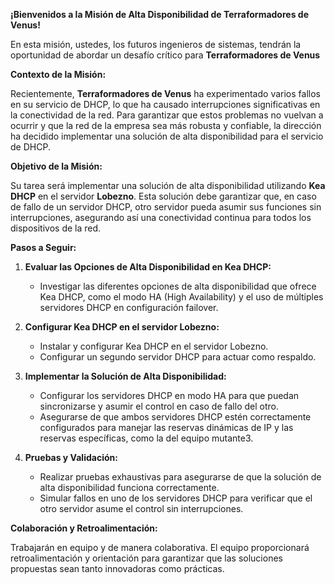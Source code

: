 **¡Bienvenidos a la Misión de Alta Disponibilidad de Terraformadores de Venus!**

En esta misión, ustedes, los futuros ingenieros de sistemas, tendrán la oportunidad de abordar un desafío crítico para **Terraformadores de Venus**

**Contexto de la Misión:**

Recientemente, **Terraformadores de Venus** ha experimentado varios fallos en su servicio de DHCP, lo que ha causado interrupciones significativas en la conectividad de la red. Para garantizar que estos problemas no vuelvan a ocurrir y que la red de la empresa sea más robusta y confiable, la dirección ha decidido implementar una solución de alta disponibilidad para el servicio de DHCP.

**Objetivo de la Misión:**

Su tarea será implementar una solución de alta disponibilidad utilizando **Kea DHCP** en el servidor **Lobezno**. Esta solución debe garantizar que, en caso de fallo de un servidor DHCP, otro servidor pueda asumir sus funciones sin interrupciones, asegurando así una conectividad continua para todos los dispositivos de la red.

**Pasos a Seguir:**

1. **Evaluar las Opciones de Alta Disponibilidad en Kea DHCP:**
   - Investigar las diferentes opciones de alta disponibilidad que ofrece Kea DHCP, como el modo HA (High Availability) y el uso de múltiples servidores DHCP en configuración failover.

2. **Configurar Kea DHCP en el servidor Lobezno:**
   - Instalar y configurar Kea DHCP en el servidor Lobezno.
   - Configurar un segundo servidor DHCP para actuar como respaldo.

3. **Implementar la Solución de Alta Disponibilidad:**
   - Configurar los servidores DHCP en modo HA para que puedan sincronizarse y asumir el control en caso de fallo del otro.
   - Asegurarse de que ambos servidores DHCP estén correctamente configurados para manejar las reservas dinámicas de IP y las reservas específicas, como la del equipo mutante3.

4. **Pruebas y Validación:**
   - Realizar pruebas exhaustivas para asegurarse de que la solución de alta disponibilidad funciona correctamente.
   - Simular fallos en uno de los servidores DHCP para verificar que el otro servidor asume el control sin interrupciones.

**Colaboración y Retroalimentación:**

Trabajarán en equipo y de manera colaborativa. El equipo proporcionará retroalimentación y orientación para garantizar que las soluciones propuestas sean tanto innovadoras como prácticas.